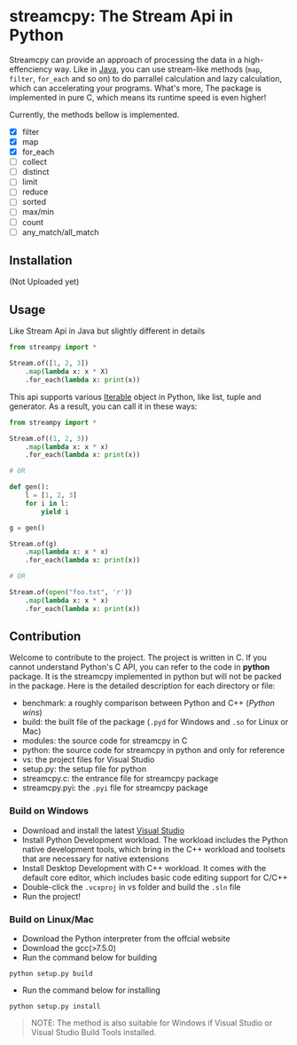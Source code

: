 # streamcpy: The Stream Api in Python

Streamcpy can provide an approach of processing the data in a high-effenciency way. Like in [Java](https://docs.oracle.com/javase/8/docs/api/java/util/stream/Stream.html), you can use stream-like  methods (`map`, `filter`, `for_each` and so on) to do parrallel calculation and lazy calculation, which can accelerating your programs. What's more, The package is implemented in pure C, which means its runtime speed is even higher!

Currently, the methods bellow is implemented.

- [x] filter
- [x] map
- [x] for_each
- [ ] collect
- [ ] distinct
- [ ] limit
- [ ] reduce
- [ ] sorted
- [ ] max/min
- [ ] count
- [ ] any_match/all_match

## Installation

(Not Uploaded yet)

## Usage

Like Stream Api in Java but slightly different in details

```python
from streampy import *

Stream.of([1, 2, 3])
    .map(lambda x: x * X)
    .for_each(lambda x: print(x))

```

This api supports various [Iterable](https://docs.python.org/3/library/stdtypes.html#typeiter) object in Python, like list, tuple and generator. As a result, you can call it in these ways:

```python
from streampy import *

Stream.of((1, 2, 3))
    .map(lambda x: x * x)
    .for_each(lambda x: print(x))

# OR

def gen():
    l = [1, 2, 3]
    for i in l:
        yield i

g = gen()

Stream.of(g)
    .map(lambda x: x * x)
    .for_each(lambda x: print(x))

# OR

Stream.of(open("foo.txt", 'r'))
    .map(lambda x: x * x)
    .for_each(lambda x: print(x))   
```

## Contribution

Welcome to contribute to the project. The project is written in C. If you cannot understand Python's C API, you can refer to the code in __python__ package. It is the streamcpy implemented in python but will not be packed in the package. Here is the detailed description for each directory or file:

- benchmark: a roughly comparison between Python and C++ (*Python wins*)
- build: the built file of the package (`.pyd` for Windows and `.so` for Linux or Mac)
- modules: the source code for streamcpy in C
- python: the source code for streamcpy in python and only for reference
- vs: the project files for Visual Studio
- setup.py: the setup file for python
- streamcpy.c: the entrance file for streamcpy package
- streamcpy.pyi: the `.pyi` file for streamcpy package
  
### Build on Windows

- Download and install the latest [Visual Studio](https://visualstudio.microsoft.com/)
- Install Python Development workload. The workload includes the Python native development tools, which bring in the C++ workload and toolsets that are necessary for native extensions
- Install Desktop Development with C++ workload. It comes with the default core editor, which includes basic code editing support for C/C++
- Double-click the `.vcxproj` in vs folder and build the `.sln` file
- Run the project!

### Build on Linux/Mac

- Download the Python interpreter from the offcial website
- Download the gcc(>7.5.0)
- Run the command below for building
  
```shell
python setup.py build
```

- Run the command below for installing
  
```shell
python setup.py install
```
> NOTE: The method is also suitable for Windows if Visual Studio or Visual Studio Build Tools installed.
